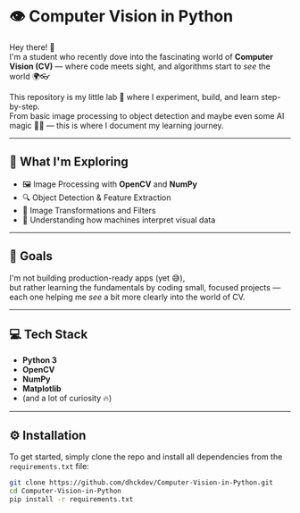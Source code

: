 # 👁️ Computer Vision in Python

Hey there! 👋  
I'm a student who recently dove into the fascinating world of **Computer Vision (CV)** — where code meets sight, and algorithms start to *see* the world 🌍👓  

This repository is my little lab 🧪 where I experiment, build, and learn step-by-step.  
From basic image processing to object detection and maybe even some AI magic 🤖✨ — this is where I document my learning journey.

---

## 🧠 What I'm Exploring
- 🖼️ Image Processing with **OpenCV** and **NumPy**  
- 🔍 Object Detection & Feature Extraction  
- 🎨 Image Transformations and Filters  
- 🧩 Understanding how machines interpret visual data  

---

## 🚀 Goals
I'm not building production-ready apps (yet 😅),  
but rather learning the fundamentals by coding small, focused projects — each one helping me *see* a bit more clearly into the world of CV.  

---

## 💻 Tech Stack
- **Python 3**
- **OpenCV**
- **NumPy**
- **Matplotlib**
- (and a lot of curiosity 🔥)

---

## ⚙️ Installation

To get started, simply clone the repo and install all dependencies from the `requirements.txt` file:

```bash
git clone https://github.com/dhckdev/Computer-Vision-in-Python.git
cd Computer-Vision-in-Python
pip install -r requirements.txt
